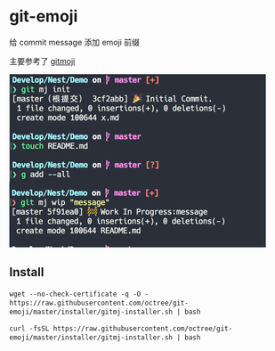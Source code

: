 # git-emoji

给 commit message 添加 emoji 前缀

主要参考了 [gitmoji](https://gitmoji.carloscuesta.me/)



![demo](./pics/demo.png)

## Install

```shell
wget --no-check-certificate -q -O - https://raw.githubusercontent.com/octree/git-emoji/master/installer/gitmj-installer.sh | bash
```

```shell
curl -fsSL https://raw.githubusercontent.com/octree/git-emoji/master/installer/gitmj-installer.sh | bash
```

